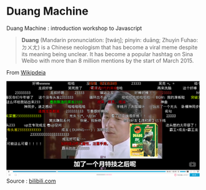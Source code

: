 # Duang Machine

Duang Machine : introduction workshop to Javascript

> **Duang** (Mandarin pronunciation: [twáŋ]; pinyin: duāng; Zhuyin Fuhao: ㄉㄨㄤ) is a Chinese neologism that has become a viral meme despite its meaning being unclear. It has become a popular hashtag on Sina Weibo with more than 8 million mentions by the start of March 2015.

From [Wikipdeia ](https://en.wikipedia.org/wiki/Duang)

![Duang](DuangMachine.png)
Source : [bilibili.com](http://www.bilibili.com/video/av2023391/)
